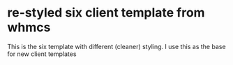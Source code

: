 # re-styled six client template from whmcs
This is the six template with different (cleaner) styling.  I use this as the base for new client templates
